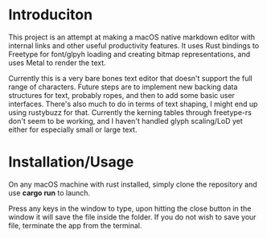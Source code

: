 # Introduciton
This project is an attempt at making a macOS native markdown editor with internal links and other useful productivity features. It uses Rust bindings to Freetype for font/glpyh loading and creating bitmap representations, and uses Metal to render the text.

Currently this is a very bare bones text editor that doesn't support the full range of characters. Future steps are to implement new backing data structures for text, probably ropes, and then to add some basic user interfaces. There's also much to do in terms of text shaping, I might end up using rustybuzz for that. Currently the kerning tables through freetype-rs don't seem to be working, and I haven't handled glyph scaling/LoD yet either for especially small or large text.

# Installation/Usage
On any macOS machine with rust installed, simply clone the repository and use **cargo run** to launch.

Press any keys in the window to type, upon hitting the close button in the window it will save the file inside the folder. If you do not wish to save your file, terminate the app from the terminal.
